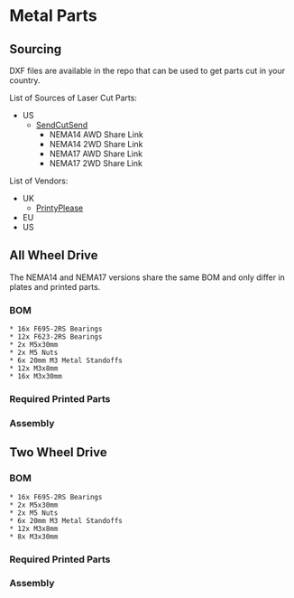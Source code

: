 # Metal Parts

## Sourcing
DXF files are available in the repo that can be used to get parts cut in your country.

List of Sources of Laser Cut Parts:

* US
    * [SendCutSend](https://sendcutsend.com)
        * NEMA14 AWD Share Link
        * NEMA14 2WD Share Link
        * NEMA17 AWD Share Link
        * NEMA17 2WD Share Link

List of Vendors:

* UK
    * [PrintyPlease](https://www.printyplease.uk/2.4awd)
* EU
* US

## All Wheel Drive
The NEMA14 and NEMA17 versions share the same BOM and only differ in plates and printed parts.

### BOM
    * 16x F695-2RS Bearings
    * 12x F623-2RS Bearings
    * 2x M5x30mm
    * 2x M5 Nuts
    * 6x 20mm M3 Metal Standoffs
    * 12x M3x8mm
    * 16x M3x30mm

### Required Printed Parts

### Assembly

## Two Wheel Drive

### BOM
    * 16x F695-2RS Bearings
    * 2x M5x30mm
    * 2x M5 Nuts
    * 6x 20mm M3 Metal Standoffs
    * 12x M3x8mm
    * 8x M3x30mm
    
### Required Printed Parts

### Assembly